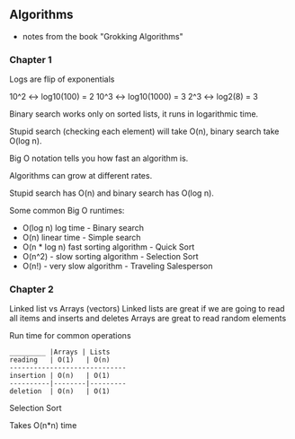 ## Algorithms

- notes from the book "Grokking Algorithms"

### Chapter 1

Logs are flip of exponentials

10^2 <-> log10(100) = 2
10^3 <-> log10(1000) = 3
2^3 <-> log2(8) = 3

Binary search works only on sorted lists, it runs in logarithmic time.

Stupid search (checking each element) will take O(n), binary search take O(log n).

Big O notation tells you how fast an algorithm is.

Algorithms can grow at different rates.

Stupid search has O(n) and binary search has O(log n).

Some common Big O runtimes:
* O(log n) log time - Binary search
* O(n) linear time - Simple search
* O(n * log n) fast sorting algorithm - Quick Sort
* O(n^2) - slow sorting algorithm - Selection Sort
* O(n!) - very slow algorithm - Traveling Salesperson

### Chapter 2

Linked list vs Arrays (vectors)
Linked lists are great if we are going to read all items and inserts and deletes
Arrays are great to read random elements

Run time for common operations

```
_________ |Arrays | Lists
reading   | O(1)   | O(n)
-----------------------------
insertion | O(n)   | O(1)
----------|--------|---------
deletion  | O(n)   | O(1)
```

Selection Sort

Takes O(n*n) time


